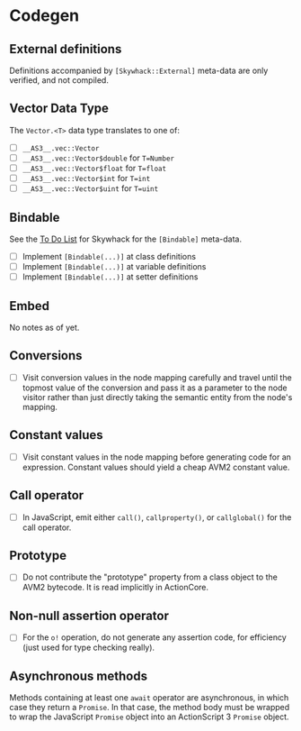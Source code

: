 # Codegen

## External definitions

Definitions accompanied by `[Skywhack::External]` meta-data are only verified, and not compiled.

## Vector Data Type

The `Vector.<T>` data type translates to one of:

- [ ] `__AS3__.vec::Vector`
- [ ] `__AS3__.vec::Vector$double` for `T=Number`
- [ ] `__AS3__.vec::Vector$float` for `T=float`
- [ ] `__AS3__.vec::Vector$int` for `T=int`
- [ ] `__AS3__.vec::Vector$uint` for `T=uint`

## Bindable

See the [To Do List](sw.md) for Skywhack for the `[Bindable]` meta-data.

* [ ] Implement `[Bindable(...)]` at class definitions
* [ ] Implement `[Bindable(...)]` at variable definitions
* [ ] Implement `[Bindable(...)]` at setter definitions

## Embed

No notes as of yet.

## Conversions

* [ ] Visit conversion values in the node mapping carefully and travel until the topmost value of the conversion and pass it as a parameter to the node visitor rather than just directly taking the semantic entity from the node's mapping.

## Constant values

* [ ] Visit constant values in the node mapping before generating code for an expression. Constant values should yield a cheap AVM2 constant value.

## Call operator

* [ ] In JavaScript, emit either `call()`, `callproperty()`, or `callglobal()` for the call operator.

## Prototype

* [ ] Do not contribute the "prototype" property from a class object to the AVM2 bytecode. It is read implicitly in ActionCore.

## Non-null assertion operator

* [ ] For the `o!` operation, do not generate any assertion code, for efficiency (just used for type checking really).

## Asynchronous methods

Methods containing at least one `await` operator are asynchronous, in which case they return a `Promise`. In that case, the method body must be wrapped to wrap the JavaScript `Promise` object into an ActionScript 3 `Promise` object.